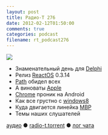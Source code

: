 ```yaml
---
layout: post
title: Радио-Т 276
date: 2012-02-12T01:50:00
comments: true
categories: podcast
filename: rt_podcast276
---
```

![](https://radio-t.com/images/radio-t/rt276.jpg)

- Знаменательный день для [Delphi](http://habrahabr.ru/blogs/delphi/137985/)
- Релиз [ReactOS](http://www.opennet.ru/opennews/art.shtml?num=33030) 0.3.14
- [Path](http://gigaom.com/2012/02/08/lessons-from-path-and-pinterest-tell-users-everything/) обидел всех
- А виноваты [Apple](http://brooksreview.net/2012/02/trust/)
- [Chrome](http://techcrunch.com/2012/02/07/google-chrome-is-now-available-for-android-and-its-fantastic/) проник на Android
- Как все грустно с [windows8](http://www.zdnet.com/blog/open-source/five-reasons-why-windows-8-will-be-dead-on-arrival/10275)
- Куда двигается линейка [MBP](http://thenextweb.com/apple/2012/02/10/breaking-down-the-rumors-whats-happening-with-apples-macbook-pro/)
- Темы наших слушателей

[аудио](http://cdn.radio-t.com/rt_podcast276.mp3) ● [radio-t.torrent](http://cdn.radio-t.com/torrents/rt_podcast276.mp3.torrent) ● [лог чата](http://chat.radio-t.com/logs/radio-t-276.html)<audio src="http://cdn.radio-t.com/rt_podcast276.mp3" preload="none"></audio>
